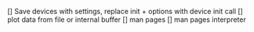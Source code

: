 [] Save devices with settings, replace init + options with device init call
[] plot data from file or internal buffer
[] man pages
[] man pages interpreter